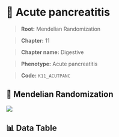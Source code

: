 # 🧪 Acute pancreatitis

> **Root:** Mendelian Randomization

> **Chapter:** 11  

> **Chapter name:** Digestive

> **Phenotype:** Acute pancreatitis  

> **Code:** `K11_ACUTPANC`

## 🧬 Mendelian Randomization  

<img src="/MR/Figures/Forward/K11_ACUTPANC.png"/>

## 📊 Data Table

<CsvTableMRF src="/public/MR/Data/Forward/K11_ACUTPANC.csv"/>

